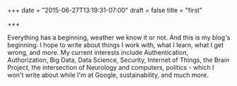 +++
date = "2015-06-27T13:19:31-07:00"
draft = false
title = "first"

+++

Everything has a beginning, weather we know it or not.  And this is my blog's beginning.  I hope to
write about things I work with, what I learn, what I get wrong, and more.  My current interests include
Authentication, Authorization, Big Data, Data Science, Security, Internet of Things, the Brain Project,
the intersection of Neurology and computers, politics - which I won't write about while I'm at Google,
sustainability, and much more.